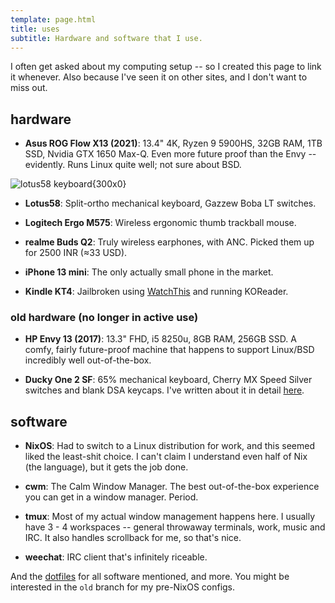 ```yaml
---
template: page.html
title: uses
subtitle: Hardware and software that I use.
---
```


I often get asked about my computing setup -- so I created this page to link it
whenever. Also because I've seen it on other sites, and I don't want to miss
out.

## hardware

- **Asus ROG Flow X13 (2021)**: 13.4" 4K, Ryzen 9 5900HS, 32GB RAM, 1TB
SSD, Nvidia GTX 1650 Max-Q. Even more future proof than the Envy --
evidently. Runs Linux quite well; not sure about BSD.

![lotus58 keyboard](https://cdn.icyphox.sh/wsHGX.jpg){300x0}

- **Lotus58**: Split-ortho mechanical keyboard, Gazzew Boba LT switches.

- **Logitech Ergo M575**: Wireless ergonomic thumb trackball mouse. 

- **realme Buds Q2**: Truly wireless earphones, with ANC. Picked them up
for 2500 INR (≈33 USD).

- **iPhone 13 mini**: The only actually small phone in the market.

- **Kindle KT4**: Jailbroken using [WatchThis](https://www.mobileread.com/forums/showthread.php?t=346037)
  and running KOReader.

### old hardware (no longer in active use)

- **HP Envy 13 (2017)**: 13.3" FHD, i5 8250u, 8GB RAM, 256GB SSD. A
comfy, fairly future-proof machine that happens to support Linux/BSD
incredibly well out-of-the-box.

- **Ducky One 2 SF**: 65% mechanical keyboard, Cherry MX Speed Silver
switches and blank DSA keycaps. I've written about it in detail
[here](/blog/ducky-one-2).


## software

- **NixOS**: Had to switch to a Linux distribution for work, and this
seemed liked the least-shit choice. I can't claim I understand even half
of Nix (the language), but it gets the job done.

- **cwm**: The Calm Window Manager. The best out-of-the-box experience you can
get in a window manager. Period.

- **tmux**: Most of my actual window management happens here. I usually have
3 - 4 workspaces -- general throwaway terminals, work, music and IRC. It also
handles scrollback for me, so that's nice.

- **weechat**: IRC client that's infinitely riceable.

And the [dotfiles](https://github.com/icyphox/dotfiles) for all software
mentioned, and more. You might be interested in the `old` branch for my
pre-NixOS configs.
